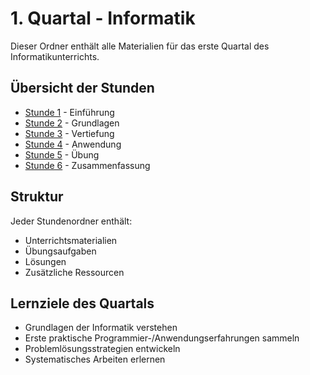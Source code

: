 # 1. Quartal - Informatik

Dieser Ordner enthält alle Materialien für das erste Quartal des Informatikunterrichts.

## Übersicht der Stunden

- [Stunde 1](./Stunde%201/) - Einführung
- [Stunde 2](./Stunde%202/) - Grundlagen
- [Stunde 3](./Stunde%203/) - Vertiefung
- [Stunde 4](./Stunde%204/) - Anwendung
- [Stunde 5](./Stunde%205/) - Übung
- [Stunde 6](./Stunde%206/) - Zusammenfassung

## Struktur

Jeder Stundenordner enthält:
- Unterrichtsmaterialien
- Übungsaufgaben
- Lösungen
- Zusätzliche Ressourcen

## Lernziele des Quartals

- Grundlagen der Informatik verstehen
- Erste praktische Programmier-/Anwendungserfahrungen sammeln
- Problemlösungsstrategien entwickeln
- Systematisches Arbeiten erlernen
